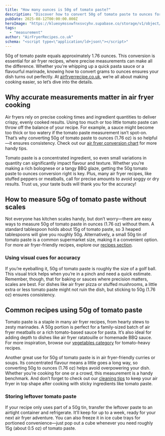 ```yaml
---
title: "How many ounces is 50g of tomato paste?"
description: "Discover how to convert 50g of tomato paste to ounces for perfect air fryer recipes. Get accurate measurements and cooking tips here!"
pubDate: 2025-08-12T00:00:00.000Z
heroImage: "https://klueoymssxwfnxsvcyhv.supabase.co/storage/v1/object/public/md/how-many-ounces-is-50g-tomato-paste-eeb95de5.webp"
tags:
  - "measurement"
author: "AirFryerRecipes.co.uk"
schema: "<script type=\"application/ld+json\"></script>"
---
```


<p>50g of tomato paste equals approximately 1.76 ounces. This conversion is essential for air fryer recipes, where precise measurements can make all the difference. Whether you're whipping up a quick pasta sauce or a flavourful marinade, knowing how to convert grams to ounces ensures your dish turns out perfectly. At <a href=https://www.airfryerrecipe.co.uk>airfryerrecipe.co.uk</a>, we’re all about making cooking easier, so let’s dive into the details.</p>  

<h2>Why accurate measurements matter in air fryer cooking</h2>  
<p>Air fryers rely on precise cooking times and ingredient quantities to deliver crispy, evenly cooked results. Using too much or too little tomato paste can throw off the balance of your recipe. For example, a sauce might become too thick or too watery if the tomato paste measurement isn’t spot-on. That’s why converting 50g of tomato paste to ounces (1.76 oz) is so helpful—it ensures consistency. Check out our <a href=https://www.airfryerrecipe.co.uk/air-fryer-conversion-chart>air fryer conversion chart</a> for more handy tips.</p>  

<p>Tomato paste is a concentrated ingredient, so even small variations in quantity can significantly impact flavour and texture. Whether you’re making a rich bolognese or a tangy BBQ glaze, getting the 50g tomato paste to ounces conversion right is key. Plus, many air fryer recipes, like stuffed peppers or meatballs, call for precise amounts to avoid soggy or dry results. Trust us, your taste buds will thank you for the accuracy!</p>  

<h2>How to measure 50g of tomato paste without scales</h2>  
<p>Not everyone has kitchen scales handy, but don’t worry—there are easy ways to measure 50g of tomato paste in ounces (1.76 oz) without them. A standard tablespoon holds about 15g of tomato paste, so 3 heaped tablespoons will give you roughly 50g. Alternatively, a small 50g tin of tomato paste is a common supermarket size, making it a convenient option. For more air fryer-friendly recipes, explore our <a href=https://www.airfryerrecipe.co.uk/recipes>recipes section</a>.</p>  

<h3>Using visual cues for accuracy</h3>  
<p>If you’re eyeballing it, 50g of tomato paste is roughly the size of a golf ball. This visual trick helps when you’re in a pinch and need a quick estimate. Remember, though, that for baking or sauces where precision matters, scales are best. For dishes like air fryer pizza or stuffed mushrooms, a little extra or less tomato paste might not ruin the dish, but sticking to 50g (1.76 oz) ensures consistency.</p>  

<h2>Common recipes using 50g of tomato paste</h2>  
<p>Tomato paste is a staple in many air fryer recipes, from hearty stews to zesty marinades. A 50g portion is perfect for a family-sized batch of air fryer meatballs or a rich tomato-based sauce for pasta. It’s also ideal for adding depth to dishes like air fryer ratatouille or homemade BBQ sauce. For more inspiration, browse our <a href=https://www.airfryerrecipe.co.uk/recipe-category/vegetables>vegetables category</a> for tomato-heavy recipes.</p>  

<p>Another great use for 50g of tomato paste is in air fryer-friendly curries or soups. Its concentrated flavour means a little goes a long way, so converting 50g to ounces (1.76 oz) helps avoid overpowering your dish. Whether you’re cooking for one or a crowd, this measurement is a handy benchmark. And don’t forget to check out our <a href=https://www.airfryerrecipe.co.uk/air-fryer-cleaner>cleaning tips</a> to keep your air fryer in top shape after cooking with sticky ingredients like tomato paste.</p>  

<h3>Storing leftover tomato paste</h3>  
<p>If your recipe only uses part of a 50g tin, transfer the leftover paste to an airtight container and refrigerate. It’ll keep for up to a week, ready for your next air fryer adventure. You can also freeze it in ice cube trays for portioned convenience—just pop out a cube whenever you need roughly 15g (about 0.5 oz) of tomato paste.</p>